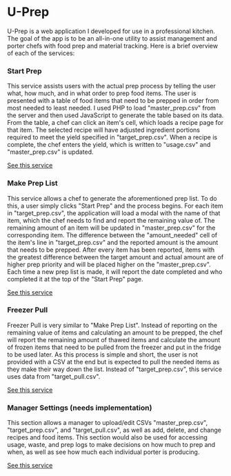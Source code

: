 # U-Prep

U-Prep is a web application I developed for use in a professional kitchen. The goal of the app is to be an all-in-one utility to assist management and porter chefs with food prep and material tracking. Here is a brief overview of each of the services:

### Start Prep
This service assists users with the actual prep process by telling the user what, how much, and in what order to prep food items. The user is presented with a table of food items that need to be prepped in order from most needed to least needed. I used PHP to load "master_prep.csv" from the server and then used JavaScript to generate the table based on its data. From the table, a chef can click an item's cell, which loads a recipe page for that item. The selected recipe will have adjusted ingredient portions required to meet the yield specified in "target_prep.csv". When a recipe is complete, the chef enters the yield, which is written to "usage.csv" and "master_prep.csv" is updated.

[See this service](https://www.cs.colostate.edu/~rollo/U-Prep/prep/prep.html)

### Make Prep List
This service allows a chef to generate the aforementioned prep list. To do this, a user simply clicks "Start Prep" and the process begins. For each item in "target_prep.csv", the application will load a modal with the name of that item, which the chef needs to find and report the remaining value of. The remaining amount of an item will be updated in "master_prep.csv" for the corresponding item. The difference between the "amount_needed" cell of the item's line in "target_prep.csv" and the reported amount is the amount that needs to be prepped. After every item has been reported, items with the greatest difference between the target amount and actual amount are of higher prep priority and will be placed higher on the "master_prep.csv". Each time a new prep list is made, it will report the date completed and who completed it at the top of the "Start Prep" page.

[See this service](https://www.cs.colostate.edu/~rollo/U-Prep/prep_list/prep_lists.php)

### Freezer Pull
Freezer Pull is very similar to "Make Prep List". Instead of reporting on the remaining value of items and calculating an amount to be prepped, the chef will report the remaining amount of thawed items and calculate the amount of frozen items that need to be pulled from the freezer and put in the fridge to be used later. As this process is simple and short, the user is not provided with a CSV at the end but is expected to pull the needed items as they make their way down the list. Instead of "target_prep.csv", this service uses data from "target_pull.csv".

[See this service](https://www.cs.colostate.edu/~rollo/U-Prep/freezer_pull/prep_list.html)

### Manager Settings (needs implementation)
This section allows a manager to upload/edit CSVs "master_prep.csv", "target_prep.csv", and "target_pull.csv", as well as add, delete, and change recipes and food items. This section would also be used for accessing usage, waste, and prep logs to make decisions on how much to prep and when, as well as see how much each individual porter is producing.

[See this service](XXXXXX)
